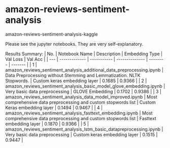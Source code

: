 # amazon-reviews-sentiment-analysis
amazon-reviews-sentiment-analysis-kaggle

Please see the jupyter notebooks. They are very self-explanatory.

Results Summary:
| No. | Notebook Name | Description | Embedding Type | Val Loss | Val Acc |
| --- | ------------- | ----------- | -------------- | -------- | ------- |
| 1 | amazon_reviews_sentiment_analysis_additional_data_preprocessing.ipynb | Data Preprocessing without Stemming and Lemmatization. NLTK Stopwords. | Custom keras embedding layer | 0.1685 | 0.9366 | 
| 2 | amazon_reviews_sentiment_analysis_basic_model_glove_embedding.ipynb | Very basic data preprocessing | GLOVE Embedding | 0.1702 | 0.9386 |
| 3 | amazon_reviews_sentiment_analysis_data_model_improved.ipynb | Most comprehensive data preprocessing and custom stopwords list | Custom Keras embedding layer | 0.1494 | 0.9467 |
| 4 | amazon_reviews_sentiment_analysis_fasttext_embedding.ipynb | Most comprehensive data preprocessing and custom stopwords list | Fasttext embedding layer | 0.1870 | 0.9366 |
| 5 | amazon_reviews_sentiment_analysis_lstm_basic_datapreprocessing.ipynb |  Very basic data preprocessing | Custom keras embedding layer | 0.1515 | 0.9447 |

